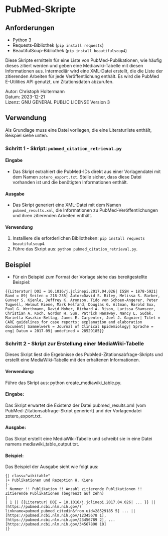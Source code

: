 # PubMed-Skripte

## Anforderungen

- Python 3
- Requests-Bibliothek (`pip install requests`)
- BeautifulSoup-Bibliothek (`pip install beautifulsoup4`)

Diese Skripte ermitteln für eine Liste von PubMed-Publikationen, wie häufig dieses zitiert werden und geben eine Mediawiki-Tabelle mit diesen Informationen aus. Intermediär wird eine XML-Datei erstellt, die die Liste der zitierenden Arbeiten für jede Veröffentlichung enthält. Es wird die PubMed E-Utilities API genutzt, um Zitationsdaten abzurufen.

Autor: Christoph Holtermann  
Datum: 2023-12-21  
Lizenz: GNU GENERAL PUBLIC LICENSE Version 3 

## Verwendung

Als Grundlage muss eine Datei vorliegen, die eine Literaturliste enthält, Beispiel siehe unten.

### Schritt 1 - Skript: `pubmed_citation_retrieval.py`

#### Eingabe
- Das Skript extrahiert die PubMed-IDs direkt aus einer Vorlagendatei mit dem Namen `zotero_export.txt`. Stelle sicher, dass diese Datei vorhanden ist und die benötigten Informationen enthält.

#### Ausgabe
- Das Skript generiert eine XML-Datei mit dem Namen `pubmed_results.xml`, die Informationen zu PubMed-Veröffentlichungen und ihren zitierenden Arbeiten enthält.

#### Verwendung
1. Installiere die erforderlichen Bibliotheken: `pip install requests beautifulsoup4`.
2. Führe das Skript aus: `python pubmed_citation_retrieval.py`.

## Beispiel

- Für ein Beispiel zum Format der Vorlage siehe das bereitgestellte Beispiel:

```plaintext
{{Literatur| DOI = 10.1016/j.jclinepi.2017.04.026| ISSN = 1878-5921| Band = 89| Seiten = 218-235| Autor=David S. Riley, Melissa S. Barber, Gunver S. Kienle, Jeffrey K. Aronson, Tido von Schoen-Angerer, Peter Tugwell, Helmut Kiene, Mark Helfand, Douglas G. Altman, Harold Sox, Paul G. Werthmann, David Moher, Richard A. Rison, Larissa Shamseer, Christian A. Koch, Gordon H. Sun, Patrick Hanaway, Nancy L. Sudak, Marietta Kaszkin-Bettag, James E. Carpenter, Joel J. Gagnier| Titel = CARE guidelines for case reports: explanation and elaboration document| Sammelwerk = Journal of Clinical Epidemiology| Sprache = eng| Datum = 2017-09| undefined = 28529185}}
```

### Schritt 2 - Skript zur Erstellung einer MediaWiki-Tabelle

Dieses Skript liest die Ergebnisse des PubMed-Zitationsabfrage-Skripts und erstellt eine MediaWiki-Tabelle mit den erhaltenen Informationen.

#### Verwendung:

Führe das Skript aus: python create_mediawiki_table.py.

#### Eingabe:

Das Skript erwartet die Existenz der Datei pubmed_results.xml (vom PubMed-Zitationsabfrage-Skript generiert) und der Vorlagendatei zotero_export.txt.

#### Ausgabe:

Das Skript erstellt eine MediaWiki-Tabelle und schreibt sie in eine Datei namens mediawiki_table_output.txt.

#### Beispiel:

Das Beispiel der Ausgabe sieht wie folgt aus:

```
{| class="wikitable"
|+ Publikationen und Rezeption H. Kiene
|-
! Nummer !! Publikation !! Anzahl zitierende Publikationen !! Zitierende Publikationen (begrenzt auf zehn)
|-
| 1 || {{Literatur| DOI = 10.1016/j.jclinepi.2017.04.026| ... }} || [https://pubmed.ncbi.nlm.nih.gov/?linkname=pubmed_pubmed_citedin&from_uid=28529185 5] ... || [https://pubmed.ncbi.nlm.nih.gov/12345678 1], [https://pubmed.ncbi.nlm.nih.gov/23456789 2], ... [https://pubmed.ncbi.nlm.nih.gov/34567890 10]
|}
```
